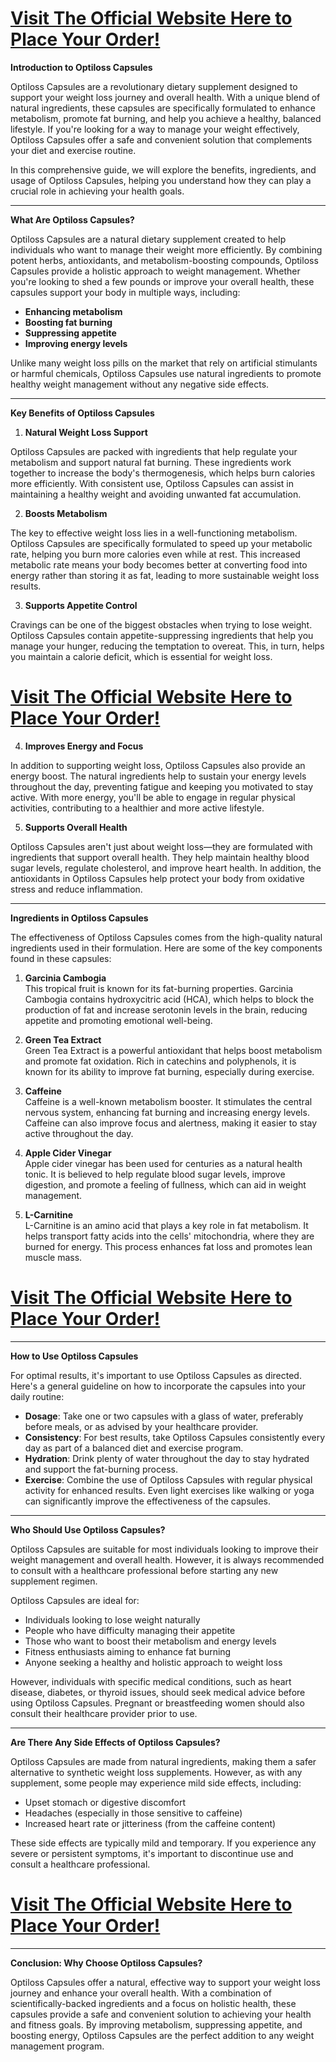 <h1><a href="https://getdeals24x7.com/order-Optiloss"><strong>Visit The Official Website Here to Place Your Order!</strong></a></h1>
<p><strong>Introduction to Optiloss Capsules</strong></p>
<p>Optiloss Capsules are a revolutionary dietary supplement designed to support your weight loss journey and overall health. With a unique blend of natural ingredients, these capsules are specifically formulated to enhance metabolism, promote fat burning, and help you achieve a healthy, balanced lifestyle. If you're looking for a way to manage your weight effectively, Optiloss Capsules offer a safe and convenient solution that complements your diet and exercise routine.</p>
<p>In this comprehensive guide, we will explore the benefits, ingredients, and usage of Optiloss Capsules, helping you understand how they can play a crucial role in achieving your health goals.</p>
<hr />
<p><strong>What Are Optiloss Capsules?</strong></p>
<p>Optiloss Capsules are a natural dietary supplement created to help individuals who want to manage their weight more efficiently. By combining potent herbs, antioxidants, and metabolism-boosting compounds, Optiloss Capsules provide a holistic approach to weight management. Whether you're looking to shed a few pounds or improve your overall health, these capsules support your body in multiple ways, including:</p>
<ul>
<li><strong>Enhancing metabolism</strong></li>
<li><strong>Boosting fat burning</strong></li>
<li><strong>Suppressing appetite</strong></li>
<li><strong>Improving energy levels</strong></li>
</ul>
<p>Unlike many weight loss pills on the market that rely on artificial stimulants or harmful chemicals, Optiloss Capsules use natural ingredients to promote healthy weight management without any negative side effects.</p>
<hr />
<p><strong>Key Benefits of Optiloss Capsules</strong></p>
<ol>
<li><strong>Natural Weight Loss Support</strong></li>
</ol>
<p>Optiloss Capsules are packed with ingredients that help regulate your metabolism and support natural fat burning. These ingredients work together to increase the body's thermogenesis, which helps burn calories more efficiently. With consistent use, Optiloss Capsules can assist in maintaining a healthy weight and avoiding unwanted fat accumulation.</p>
<ol start="2">
<li><strong>Boosts Metabolism</strong></li>
</ol>
<p>The key to effective weight loss lies in a well-functioning metabolism. Optiloss Capsules are specifically formulated to speed up your metabolic rate, helping you burn more calories even while at rest. This increased metabolic rate means your body becomes better at converting food into energy rather than storing it as fat, leading to more sustainable weight loss results.</p>
<ol start="3">
<li><strong>Supports Appetite Control</strong></li>
</ol>
<p>Cravings can be one of the biggest obstacles when trying to lose weight. Optiloss Capsules contain appetite-suppressing ingredients that help you manage your hunger, reducing the temptation to overeat. This, in turn, helps you maintain a calorie deficit, which is essential for weight loss.</p>
<h1><a href="https://getdeals24x7.com/order-Optiloss"><strong>Visit The Official Website Here to Place Your Order!</strong></a></h1>
<ol start="4">
<li><strong>Improves Energy and Focus</strong></li>
</ol>
<p>In addition to supporting weight loss, Optiloss Capsules also provide an energy boost. The natural ingredients help to sustain your energy levels throughout the day, preventing fatigue and keeping you motivated to stay active. With more energy, you'll be able to engage in regular physical activities, contributing to a healthier and more active lifestyle.</p>
<ol start="5">
<li><strong>Supports Overall Health</strong></li>
</ol>
<p>Optiloss Capsules aren't just about weight loss&mdash;they are formulated with ingredients that support overall health. They help maintain healthy blood sugar levels, regulate cholesterol, and improve heart health. In addition, the antioxidants in Optiloss Capsules help protect your body from oxidative stress and reduce inflammation.</p>
<hr />
<p><strong>Ingredients in Optiloss Capsules</strong></p>
<p>The effectiveness of Optiloss Capsules comes from the high-quality natural ingredients used in their formulation. Here are some of the key components found in these capsules:</p>
<ol>
<li>
<p><strong>Garcinia Cambogia</strong><br />This tropical fruit is known for its fat-burning properties. Garcinia Cambogia contains hydroxycitric acid (HCA), which helps to block the production of fat and increase serotonin levels in the brain, reducing appetite and promoting emotional well-being.</p>
</li>
<li>
<p><strong>Green Tea Extract</strong><br />Green Tea Extract is a powerful antioxidant that helps boost metabolism and promote fat oxidation. Rich in catechins and polyphenols, it is known for its ability to improve fat burning, especially during exercise.</p>
</li>
<li>
<p><strong>Caffeine</strong><br />Caffeine is a well-known metabolism booster. It stimulates the central nervous system, enhancing fat burning and increasing energy levels. Caffeine can also improve focus and alertness, making it easier to stay active throughout the day.</p>
</li>
<li>
<p><strong>Apple Cider Vinegar</strong><br />Apple cider vinegar has been used for centuries as a natural health tonic. It is believed to help regulate blood sugar levels, improve digestion, and promote a feeling of fullness, which can aid in weight management.</p>
</li>
<li>
<p><strong>L-Carnitine</strong><br />L-Carnitine is an amino acid that plays a key role in fat metabolism. It helps transport fatty acids into the cells' mitochondria, where they are burned for energy. This process enhances fat loss and promotes lean muscle mass.</p>
</li>
</ol>
<h1><a href="https://getdeals24x7.com/order-Optiloss"><strong>Visit The Official Website Here to Place Your Order!</strong></a></h1>
<hr />
<p><strong>How to Use Optiloss Capsules</strong></p>
<p>For optimal results, it's important to use Optiloss Capsules as directed. Here's a general guideline on how to incorporate the capsules into your daily routine:</p>
<ul>
<li><strong>Dosage</strong>: Take one or two capsules with a glass of water, preferably before meals, or as advised by your healthcare provider.</li>
<li><strong>Consistency</strong>: For best results, take Optiloss Capsules consistently every day as part of a balanced diet and exercise program.</li>
<li><strong>Hydration</strong>: Drink plenty of water throughout the day to stay hydrated and support the fat-burning process.</li>
<li><strong>Exercise</strong>: Combine the use of Optiloss Capsules with regular physical activity for enhanced results. Even light exercises like walking or yoga can significantly improve the effectiveness of the capsules.</li>
</ul>
<hr />
<p><strong>Who Should Use Optiloss Capsules?</strong></p>
<p>Optiloss Capsules are suitable for most individuals looking to improve their weight management and overall health. However, it is always recommended to consult with a healthcare professional before starting any new supplement regimen.</p>
<p>Optiloss Capsules are ideal for:</p>
<ul>
<li>Individuals looking to lose weight naturally</li>
<li>People who have difficulty managing their appetite</li>
<li>Those who want to boost their metabolism and energy levels</li>
<li>Fitness enthusiasts aiming to enhance fat burning</li>
<li>Anyone seeking a healthy and holistic approach to weight loss</li>
</ul>
<p>However, individuals with specific medical conditions, such as heart disease, diabetes, or thyroid issues, should seek medical advice before using Optiloss Capsules. Pregnant or breastfeeding women should also consult their healthcare provider prior to use.</p>
<hr />
<p><strong>Are There Any Side Effects of Optiloss Capsules?</strong></p>
<p>Optiloss Capsules are made from natural ingredients, making them a safer alternative to synthetic weight loss supplements. However, as with any supplement, some people may experience mild side effects, including:</p>
<ul>
<li>Upset stomach or digestive discomfort</li>
<li>Headaches (especially in those sensitive to caffeine)</li>
<li>Increased heart rate or jitteriness (from the caffeine content)</li>
</ul>
<p>These side effects are typically mild and temporary. If you experience any severe or persistent symptoms, it's important to discontinue use and consult a healthcare professional.</p>
<h1><a href="https://getdeals24x7.com/order-Optiloss"><strong>Visit The Official Website Here to Place Your Order!</strong></a></h1>
<hr />
<p><strong>Conclusion: Why Choose Optiloss Capsules?</strong></p>
<p>Optiloss Capsules offer a natural, effective way to support your weight loss journey and enhance your overall health. With a combination of scientifically-backed ingredients and a focus on holistic health, these capsules provide a safe and convenient solution to achieving your health and fitness goals. By improving metabolism, suppressing appetite, and boosting energy, Optiloss Capsules are the perfect addition to any weight management program.</p>
<h3>&nbsp;</h3>
